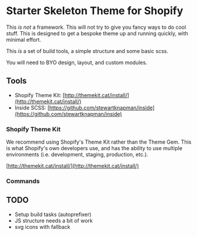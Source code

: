 # Starter Skeleton Theme for Shopify

This _is not_ a framework. This will not try to give you fancy ways to do cool stuff. This is designed to get a bespoke theme up and running quickly, with minimal effort.

This _is_ a set of build tools, a simple structure and some basic scss.

You will need to BYO design, layout, and custom modules.

## Tools

- Shopify Theme Kit: [http://themekit.cat/install/](http://themekit.cat/install/)
- Inside SCSS: [https://github.com/stewartknapman/inside](https://github.com/stewartknapman/inside)

### Shopify Theme Kit
We recommend using Shopify's Theme Kit rather than the Theme Gem. This is what Shopify's own developers use, and has the ability to use multiple environments (i.e. development, staging, production, etc.).

[http://themekit.cat/install/](http://themekit.cat/install/)

### Commands


## TODO
- Setup build tasks (autoprefixer)
- JS structure needs a bit of work
- svg icons with fallback
